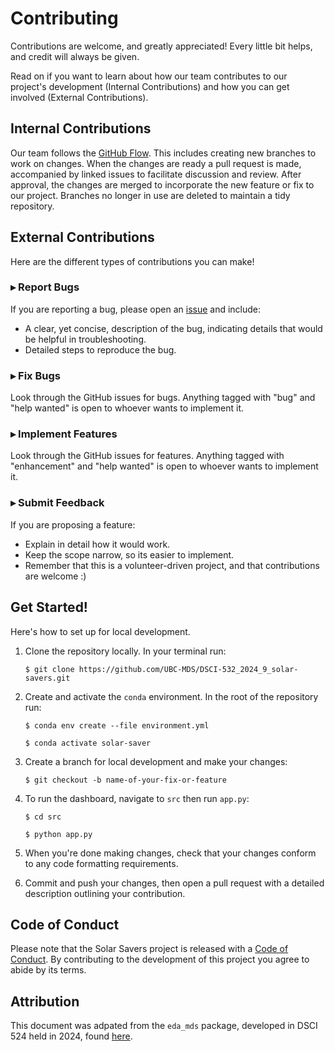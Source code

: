 # Contributing

Contributions are welcome, and greatly appreciated! Every little bit helps, and credit will always be given.

Read on if you want to learn about how our team contributes to our project's development (Internal Contributions) and how you can get involved (External Contributions).

## Internal Contributions

Our team follows the [GitHub Flow](https://docs.github.com/en/get-started/quickstart/github-flow). This includes creating new branches to work on changes. When the changes are ready a pull request is made, accompanied by linked issues to facilitate discussion and review. After approval, the changes are merged to incorporate the new feature or fix to our project. Branches no longer in use are deleted to maintain a tidy repository.

## External Contributions

Here are the different types of contributions you can make!

### &blacktriangleright; Report Bugs

If you are reporting a bug, please open an [issue](https://github.com/UBC-MDS/DSCI-532_2024_9_solar-savers/issues) and include:

* A clear, yet concise, description of the bug, indicating details that would be helpful in troubleshooting.
* Detailed steps to reproduce the bug.

### &blacktriangleright; Fix Bugs

Look through the GitHub issues for bugs. Anything tagged with "bug" and "help wanted" is open to whoever wants to implement it.

### &blacktriangleright; Implement Features

Look through the GitHub issues for features. Anything tagged with "enhancement" and "help wanted" is open to whoever wants to implement it.

###  &blacktriangleright; Submit Feedback

If you are proposing a feature:

* Explain in detail how it would work.
* Keep the scope narrow, so its easier to implement.
* Remember that this is a volunteer-driven project, and that contributions  are welcome :)

## Get Started!

Here's how to set up for local development.

1. Clone the repository locally. In your terminal run:

    ```console
    $ git clone https://github.com/UBC-MDS/DSCI-532_2024_9_solar-savers.git
    ```

2. Create and activate the `conda` environment. In the root of the repository run:
    ```console
    $ conda env create --file environment.yml
    ```

    ```console
    $ conda activate solar-saver 
    ```

3. Create a branch for local development and make your changes:

    ```console
    $ git checkout -b name-of-your-fix-or-feature
    ```

4. To run the dashboard, navigate to `src` then run `app.py`: 

    ```console
    $ cd src
    ```
    ```console
    $ python app.py
    ```

4. When you're done making changes, check that your changes conform to any code formatting requirements.

5. Commit and push your changes, then open a pull request with a detailed description outlining your contribution. 

## Code of Conduct

Please note that the Solar Savers project is released with a [Code of Conduct](CODE_OF_CONDUCT.md). By contributing to the development of this project you agree to abide by its terms.

## Attribution

This document was adpated from the `eda_mds` package, developed in DSCI 524 held in 2024, found [here](https://github.com/UBC-MDS/eda_mds/blob/main/CONTRIBUTING.md). 

